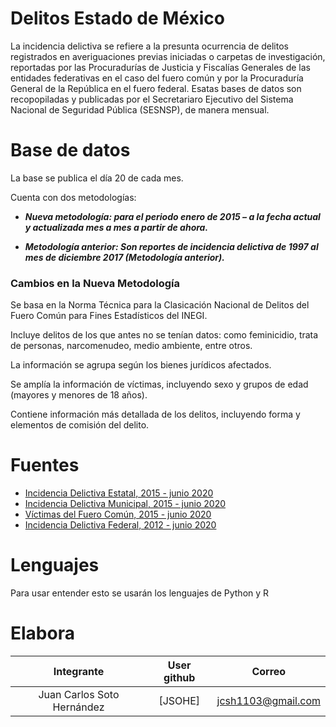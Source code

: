 # Delitos Estado de México

La incidencia delictiva se refiere a la presunta ocurrencia de delitos registrados en averiguaciones previas iniciadas o carpetas de investigación, reportadas por las Procuradurías de Justicia y Fiscalías Generales de las entidades federativas en el caso del fuero común y por la Procuraduría General de la República en el fuero federal. Esatas bases de datos son recopopiladas y publicadas por el Secretariaro Ejecutivo del Sistema Nacional de Seguridad Pública (SESNSP), de manera mensual.



# Base de datos 

La base se publica el día 20 de cada mes.

Cuenta con dos metodologías:

 * ***Nueva metodología: para el periodo enero de 2015 – a la fecha actual y actualizada  mes a mes a partir de ahora.***

 * ***Metodología anterior: Son reportes de incidencia delictiva de 1997 al mes de diciembre 2017 (Metodología anterior).***

### Cambios en la Nueva Metodología

Se basa en la Norma Técnica para la Clasicación Nacional de Delitos del Fuero Común para Fines Estadísticos del INEGI.

Incluye delitos de los que antes no se tenían datos: como feminicidio, trata de personas, narcomenudeo, medio ambiente, entre otros.

La información se agrupa según los bienes jurídicos afectados.

Se amplía la información de víctimas, incluyendo sexo y grupos de edad (mayores y menores de 18 años).

Contiene información más detallada de los delitos, incluyendo forma y elementos de comisión del delito.



# Fuentes
  * [Incidencia Delictiva Estatal, 2015 - junio 2020](https://drive.google.com/file/d/1_bnOF4QgQAFnMH6tGcnBN7Yvb35Q6IjC/view)
  * [Incidencia Delictiva Municipal, 2015 - junio 2020](https://drive.google.com/file/d/1eZuUEv84EzGg-PwtUHxIUBheBk4E8fUA/view/)
  * [Víctimas del Fuero Común, 2015 - junio 2020](https://drive.google.com/file/d/13N6RcNAY-hfQftqoaIvG7yI_qOoxNfv4/view)
  * [Incidencia Delictiva Federal, 2012 - junio 2020](https://drive.google.com/file/d/1gxFhkm8U1AshzknvSgnGZfopbvfYhVvz/view)
  
# Lenguajes
Para usar entender esto se usarán los lenguajes de Python y R


# Elabora 
|Integrante|User github|Correo|
|:--:|:--:|:--:|
|Juan Carlos Soto Hernández|[JSOHE]|jcsh1103@gmail.com|
